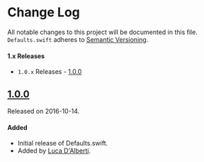# Change Log
All notable changes to this project will be documented in this file.
`Defaults.swift` adheres to [Semantic Versioning](http://semver.org/).

#### 1.x Releases
- `1.0.x` Releases - [1.0.0](#100)

## [1.0.0](https://github.com/dalu93/Defaults/releases/tag/1.0.0)
Released on 2016-10-14.

#### Added
- Initial release of Defaults.swift.
- Added by [Luca D'Alberti](https://github.com/dalu93).
